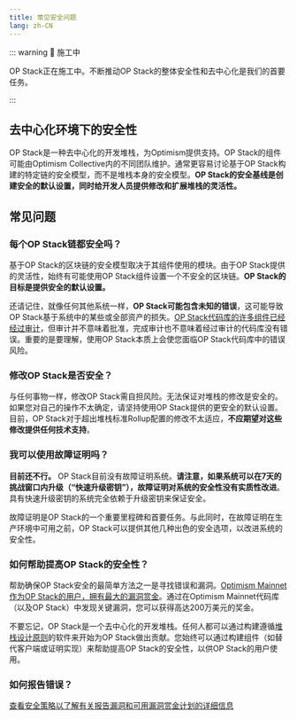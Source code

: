 ```yaml
---
title: 常见安全问题
lang: zh-CN
---
```


::: warning 🚧 施工中

OP Stack正在施工中。不断推动OP Stack的整体安全性和去中心化是我们的首要任务。

:::

## 去中心化环境下的安全性

OP Stack是一种去中心化的开发堆栈，为Optimism提供支持。OP Stack的组件可能由Optimism Collective内的不同团队维护。通常更容易讨论基于OP Stack构建的特定链的安全模型，而不是堆栈本身的安全模型。**OP Stack的安全基线是创建安全的默认设置，同时给开发人员提供修改和扩展堆栈的灵活性。**

## 常见问题

### 每个OP Stack链都安全吗？

基于OP Stack的区块链的安全模型取决于其组件使用的模块。由于OP Stack提供的灵活性，始终有可能使用OP Stack组件设置一个不安全的区块链。**OP Stack的目标是提供安全的默认设置。**

还请记住，就像任何其他系统一样，**OP Stack可能包含未知的错误**，这可能导致OP Stack基于系统中的某些或全部资产的损失。[OP Stack代码库的许多组件已经经过审计](https://github.com/ethereum-optimism/optimism/tree/129032f15b76b0d2a940443a39433de931a97a44/technical-documents/security-reviews)，但审计并不意味着批准，完成审计也不意味着经过审计的代码库没有错误。重要的是要理解，使用OP Stack本质上会使您面临OP Stack代码库中的错误风险。

### 修改OP Stack是否安全？

与任何事物一样，修改OP Stack需自担风险。无法保证对堆栈的修改是安全的。如果您对自己的操作不太确定，请坚持使用OP Stack提供的更安全的默认设置。目前，OP Stack对于超出堆栈标准Rollup配置的修改不太适应，**不应期望对这些修改提供任何技术支持**。

### 我可以使用故障证明吗？

**目前还不行。** OP Stack目前没有故障证明系统。**请注意，如果系统可以在7天的挑战窗口内升级（“快速升级密钥”），故障证明对系统的安全性没有实质性改进**。具有快速升级密钥的系统完全依赖于升级密钥来保证安全。

故障证明是OP Stack的一个重要里程碑和首要任务。与此同时，在故障证明在生产环境中可用之前，OP Stack可以提供其他几种出色的安全选项，以改进系统的安全性。

### 如何帮助提高OP Stack的安全性？

帮助确保OP Stack安全的最简单方法之一是寻找错误和漏洞。[Optimism Mainnet作为OP Stack的用户，拥有最大的漏洞赏金](https://immunefi.com/bounty/optimism/)。通过在Optimism Mainnet代码库（以及OP Stack）中发现关键漏洞，您可以获得高达200万美元的奖金。

不要忘记，OP Stack是一个去中心化的开发堆栈。任何人都可以通过构建遵循[堆栈设计原则](../understand/design-principles.md)的软件来开始为OP Stack做出贡献。您始终可以通过构建组件（如替代客户端或证明实现）来帮助提高OP Stack的安全性，以供OP Stack的用户使用。

### 如何报告错误？

[查看安全策略以了解有关报告漏洞和可用漏洞赏金计划的详细信息](./policy.md)
